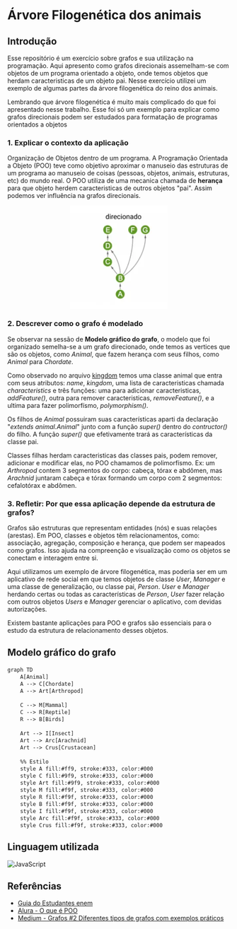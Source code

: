 # Árvore Filogenética dos animais

## Introdução
Esse repositório é um exercício sobre grafos e sua utilização na programação. Aqui apresento como grafos direcionais assemelham-se com objetos de um programa orientado a objeto, onde temos objetos que herdam caracteristicas de um objeto pai. Nesse exercício utilizei um exemplo de algumas partes da árvore filogenética do reino dos animais.

Lembrando que árvore filogenética é muito mais complicado do que foi apresentado nesse trabalho. Esse foi só um exemplo para explicar como grafos direcionais podem ser estudados para formatação de programas orientados a objetos

### 1. Explicar o contexto da aplicação
Organização de Objetos dentro de um programa. A Programação Orientada a Objeto (POO) teve como objetivo aproximar o manuseio das estruturas de um programa ao manuseio de coisas (pessoas, objetos, animais, estruturas, etc) do mundo real. O POO utiliza de uma mecanica chamada de **herança** para que objeto herdem caracteristicas de outros objetos "pai". Assim podemos ver influência na grafos direcionais.

<img 
    src = "./img/grafoDirecional.png"
    style = "display: block; margin: 15px auto;"
/>

### 2. Descrever como o grafo é modelado
Se observar na sessão de **Modelo gráfico do grafo**, o modelo que foi organizado semelha-se a um grafo direcionado, onde temos as vertices que são os objetos, como *Animal*, que fazem herança com seus filhos, como *Animal* para *Chordate*. 

Como observado no arquivo [kingdom](./kingdom.js) temos uma classe animal que entra com seus atributos: *name*, *kingdom*, uma lista de caracteristicas chamada *characteristics* e três funções: uma para adicionar caracteristicas, *addFeature()*, outra para remover caracteristicas, *removeFeature()*, e a ultima para fazer polimorfísmo, *polymorphism()*. 

Os filhos de *Animal* possuiram suas características aparti da declaração "*extends animal.Animal*" junto com a função *super()* dentro do *contructor()* do filho. A função *super()* que efetivamente trará as características da classe pai. 

Classes filhas herdam caracteristicas das classes pais, podem remover, adicionar e modificar elas, no POO chamamos de polimorfísmo. Ex: um *Arthropod* contem 3 segmentos do corpo: cabeça, tórax e abdômen, mas *Arachnid* juntaram cabeça e tórax formando um corpo com 2 segmentos: cefalotórax e abdômen.
### 3. Refletir: Por que essa aplicação depende da estrutura de grafos?
Grafos são estruturas que representam entidades (nós) e suas relações (arestas). Em POO, classes e objetos têm relacionamentos, como: associação, agregação, composição e herança, que podem ser mapeados como grafos. Isso ajuda na compreenção e visualização como os objetos se conectam e interagem entre si.

Aqui utilizamos um exemplo de árvore filogenética, mas poderia ser em um aplicativo de rede social em que temos objetos de classe *User*, *Manager* e uma classe de generalização, ou classe pai, *Person*. *User* e *Manager* herdando certas ou todas as características de *Person*, *User* fazer relação com outros objetos *Users* e *Manager* gerenciar o aplicativo, com devidas autorizações.

Existem bastante aplicações para POO e grafos são essenciais para o estudo da estrutura de relacionamento desses objetos.

## Modelo gráfico do grafo

```mermaid
graph TD
    A[Animal]
    A --> C[Chordate]
    A --> Art[Arthropod]

    C --> M[Mammal]
    C --> R[Reptile]
    R --> B[Birds]

    Art --> I[Insect]
    Art --> Arc[Arachnid]
    Art --> Crus[Crustacean]

    %% Estilo
    style A fill:#ff9, stroke:#333, color:#000
    style C fill:#9f9, stroke:#333, color:#000
    style Art fill:#9f9, stroke:#333, color:#000
    style M fill:#f9f, stroke:#333, color:#000
    style R fill:#f9f, stroke:#333, color:#000
    style B fill:#f9f, stroke:#333, color:#000
    style I fill:#f9f, stroke:#333, color:#000
    style Arc fill:#f9f, stroke:#333, color:#000
    style Crus fill:#f9f, stroke:#333, color:#000
```
## Linguagem utilizada
<img
    alt="JavaScript"
    title="JavaScript"
    width="30px"
    style="padding-right: 10px;"
    src="https://cdn.jsdelivr.net/gh/devicons/devicon@latest/icons/javascript/javascript-original.svg"
/>

## Referências
* [Guia do Estudantes enem](https://guiadoestudante.abril.com.br/curso-enem/infografico-a-arvore-da-vida-mostra-o-parentesco-entre-todos-os-seres-vivos)
* [Alura - O que é POO](https://www.alura.com.br/artigos/poo-programacao-orientada-a-objetos?srsltid=AfmBOor8C6jnVgQCe2vl_0JGGHQ5JGHhEQ_-cs8cyaVouQqKQaz_GX_C)
* [Medium - Grafos #2 Diferentes tipos de grafos com exemplos práticos](https://medium.com/@rsorage/grafos-2-diferentes-tipos-de-grafos-com-exemplos-práticos-e4646c4f1ce2)
